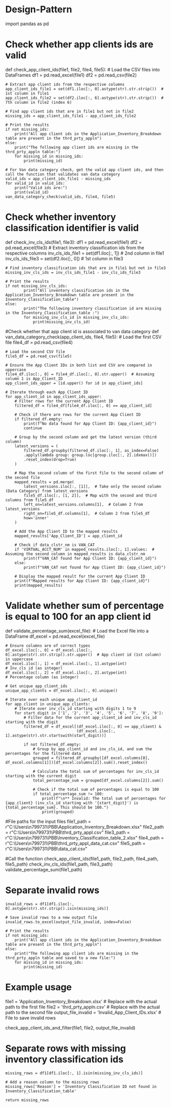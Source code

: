 # Design-Pattern
import pandas as pd

# Check whether app clients ids are valid
def check_app_client_ids(file1, file2, file4, file5):
    # Load the CSV files into DataFrames
    df1 = pd.read_excel(file1)
    df2 = pd.read_csv(file2)

    # Extract app client ids from the respective columns
    app_client_ids_file1 = set(df1.iloc[:, 0].astype(str).str.strip())  # 1st column in file1
    app_client_ids_file2 = set(df2.iloc[:, 6].astype(str).str.strip())  # 7th column in file2 (index 6)

    # Find app client ids that are in file1 but not in file2
    missing_ids = app_client_ids_file1 - app_client_ids_file2

    # Print the results
    if not missing_ids:
        print("All app client ids in the Application_Inventory_Breakdown table are present in the thrd_prty_appln")
    else:
        print("The following app client ids are missing in the thrd_prty_appln table:")
        for missing_id in missing_ids:
            print(missing_id)

    # For Van data category check, get the valid app client ids, and then call the function that validates van data category
    valid_ids = app_client_ids_file1 - missing_ids
    for valid_id in valid_ids:
        print("Valid ids are:")
        print(valid_id)
    van_data_category_check(valid_ids, file4, file5)


# Check whether inventory classification identifier is valid
def check_inv_cls_ids(file1, file3):
	df1 = pd.read_excel(file1) 
	df2 = pd.read_excel(file3)
	# Extract inventory classification ids from the respective columns
	inv_cls_ids_file1 = set(df1.iloc[:, 1])  # 2nd column in file1
	inv_cls_ids_file3 = set(df2.iloc[:, 0])  # 1st column in file3 

	# Find inventory classification ids that are in file1 but not in file3
	missing_inv_cls_ids = inv_cls_ids_file1 - inv_cls_ids_file3

	# Print the results
	if not missing_inv_cls_ids:
    		print("All inventory classification ids in the Application_Inventory_Breakdown table are present in the Inventory_Classification_table")
	else:
    		print("The following inventory classification id are missing in the Inventory_Classification_table :")
    		for missing_inv_cls_id in missing_inv_cls_ids:
        		print(missing_inv_cls_id)

#Check whether that app client id is associated to van data category
def van_data_category_check(app_client_ids, file4, file5):
    # Load the first CSV file
    file4_df = pd.read_csv(file4)

    # Load the second CSV file
    file5_df = pd.read_csv(file5)

    # Ensure the App Client IDs in both list and CSV are compared in uppercase
    file4_df.iloc[:, 0] = file4_df.iloc[:, 0].str.upper()  # Assuming column 1 is App_Client_ID
    app_client_ids_upper = [id.upper() for id in app_client_ids]

    # Iterate through each App Client ID
    for app_client_id in app_client_ids_upper:
        # Filter rows for the current App Client ID
        filtered_df = file4_df[file4_df.iloc[:, 0] == app_client_id]

        # Check if there are rows for the current App Client ID
        if filtered_df.empty:
            print(f"No data found for App Client ID: {app_client_id}")
            continue

        # Group by the second column and get the latest version (third column)
        latest_versions = (
            filtered_df.groupby(filtered_df.iloc[:, 1], as_index=False)
            .apply(lambda group: group.loc[group.iloc[:, 2].idxmax()])
            .reset_index(drop=True)
        )

        # Map the second column of the first file to the second column of the second file
        mapped_results = pd.merge(
            latest_versions.iloc[:, [1]],  # Take only the second column (Data Category) from latest_versions
            file5_df.iloc[:, [1, 2]],  # Map with the second and third columns from file5_df
            left_on=latest_versions.columns[1],  # Column 2 from latest_versions
            right_on=file5_df.columns[1],  # Column 2 from file5_df
            how='inner'
        )

        # Add the App Client ID to the mapped results
        mapped_results['App_Client_ID'] = app_client_id

        # Check if data_clstr_nm is VAN_CAT
        if 'VIRTUAL_ACCT_NUM' in mapped_results.iloc[:, 1].values:  # Assuming the second column in mapped_results is data_clstr_nm
            print(f"VAN_CAT found for App Client ID: {app_client_id}")
        else:
            print(f"VAN_CAT not found for App Client ID: {app_client_id}")

        # Display the mapped result for the current App Client ID
        print(f"Mapped results for App Client ID: {app_client_id}")
        print(mapped_results)


# Validate whether  sum of percentage is equal to 100 for an app client id
def validate_percentage_sum(excel_file):
    # Load the Excel file into a DataFrame
    df_excel = pd.read_excel(excel_file)

    # Ensure columns are of correct types
    df_excel.iloc[:, 0] = df_excel.iloc[:, 0].astype(str).str.strip().str.upper()  # App client id (1st column) in uppercase
    df_excel.iloc[:, 1] = df_excel.iloc[:, 1].astype(int)                            # Inv_cls id (as integer)
    df_excel.iloc[:, 2] = df_excel.iloc[:, 2].astype(int)                            # Percentage column (as integer)

    # Get unique app_client_ids
    unique_app_clients = df_excel.iloc[:, 0].unique()

    # Iterate over each unique app_client_id
    for app_client in unique_app_clients:
        # Iterate over inv_cls_id starting with digits 1 to 9
        for start_digit in ['1', '2', '3', '4', '5', '6', '7', '8', '9']:
            # Filter data for the current app_client_id and inv_cls_id starting with the digit
            filtered_df = df_excel[(df_excel.iloc[:, 0] == app_client) & 
                                   (df_excel.iloc[:, 1].astype(str).str.startswith(start_digit))]

            if not filtered_df.empty:
                # Group by app_client_id and inv_cls_id, and sum the percentages for the filtered data
                grouped = filtered_df.groupby([df_excel.columns[0], df_excel.columns[1]])[df_excel.columns[2]].sum().reset_index()

                # Calculate the total sum of percentages for inv_cls_id starting with the current digit
                total_percentage_sum = grouped[df_excel.columns[2]].sum()

                # Check if the total sum of percentages is equal to 100
                if total_percentage_sum != 100:
                    print(f"\n** Invalid: The total sum of percentages for {app_client} (inv_cls_id starting with '{start_digit}') is {total_percentage_sum}. This should be 100.")
                    print(grouped)

#File paths for the input files
file1_path = r"C:\Users\n799731\PBB\Application_Inventory_Breakdown.xlsx"
file2_path = r"C:\Users\n799731\PBB\thrd_prty_appl.csv"
file3_path = r"C:\Users\n799731\PBB\Inventory_Classification_table_2.xlsx"
file4_path = r"C:\Users\n799731\PBB\thrd_prty_appl_data_cat.csv"
file5_path = r"C:\Users\n799731\PBB\data_cat.csv"

#Call the function
check_app_client_ids(file1_path, file2_path, file4_path, file5_path)
check_inv_cls_ids(file1_path, file3_path)
validate_percentage_sum(file1_path)





# Separate invalid rows
    invalid_rows = df1[df1.iloc[:, 0].astype(str).str.strip().isin(missing_ids)]

    # Save invalid rows to a new output file
    invalid_rows.to_excel(output_file_invalid, index=False)

    # Print the results
    if not missing_ids:
        print("All app client ids in the Application_Inventory_Breakdown table are present in the thrd_prty_appln")
    else:
        print("The following app client ids are missing in the thrd_prty_appln table and saved to a new file:")
        for missing_id in missing_ids:
            print(missing_id)

# Example usage
file1 = 'Application_Inventory_Breakdown.xlsx'  # Replace with the actual path to the first file
file2 = 'thrd_prty_appln.csv'  # Replace with the actual path to the second file
output_file_invalid = 'Invalid_App_Client_IDs.xlsx'  # File to save invalid rows

check_app_client_ids_and_filter(file1, file2, output_file_invalid)



# Separate rows with missing inventory classification ids
    missing_rows = df1[df1.iloc[:, 1].isin(missing_inv_cls_ids)]

    # Add a reason column to the missing rows
    missing_rows['Reason'] = 'Inventory Classification ID not found in Inventory_Classification_table'

    return missing_rows

